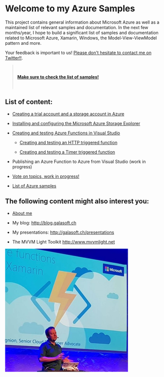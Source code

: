 # Welcome to my Azure Samples

This project contains general information about Microsoft Azure as well as a maintained list of relevant samples and documentation. In the next few months/year, I hope to build a significant list of samples and documentation related to Microsoft Azure, Xamarin, Windows, the Model-View-ViewModel pattern and more.

Your feedback is important to us! [Please don't hesitate to contact me on Twitter!!](http://twitter.com/LBugnion). 

> &nbsp;
> 
> **[Make sure to check the list of samples!](/Doc/samples.md)**
>
> &nbsp;

## List of content:

* [Creating a trial account and a storage account in Azure](/Doc/trial-account.md)

* [Installing and configuring the Microsoft Azure Storage Explorer](/Doc/azure-explorer.md)

* [Creating and testing Azure Functions in Visual Studio](/Doc/functions-creating-testing.md)

    * [Creating and testing an HTTP triggered function](/Doc/functions-http.md)

    * [Creating and testing a Timer triggered function](/Doc/functions-timer.md)

* Publishing an Azure Function to Azure from Visual Studio (work in progress)

* [Vote on topics, work in progress!](/Doc/workinprogress.md)

* [List of Azure samples](/Doc/samples.md)



## The following content might also interest you:

* [About me](http://lbugnion.me)

* My blog: <http://blog.galasoft.ch>

* My presentations: <http://galasoft.ch/presentations>

* The MVVM Light Toolkit <http://www.mvvmlight.net>

![Presenting about Azure Functions](/Doc/Img/readme/el20170902001.jpg)